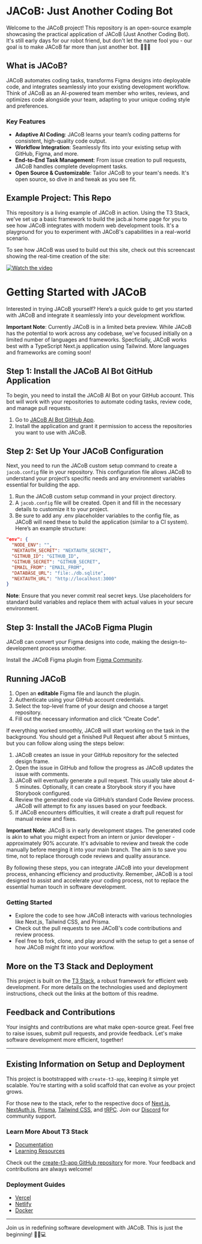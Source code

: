 # JACoB: Just Another Coding Bot

Welcome to the JACoB project! This repository is an open-source example showcasing the practical application of JACoB (Just Another Coding Bot). It's still early days for our robot friend, but don't let the name fool you - our goal is to make JACoB far more than just another bot. 🦾🦾🦾

## What is JACoB?

JACoB automates coding tasks, transforms Figma designs into deployable code, and integrates seamlessly into your existing development workflow. Think of JACoB as an AI-powered team member who writes, reviews, and optimizes code alongside your team, adapting to your unique coding style and preferences.

### Key Features
- **Adaptive AI Coding**: JACoB learns your team’s coding patterns for consistent, high-quality code output.
- **Workflow Integration**: Seamlessly fits into your existing setup with GitHub, Figma, and more.
- **End-to-End Task Management**: From issue creation to pull requests, JACoB handles complete development tasks.
- **Open Source & Customizable**: Tailor JACoB to your team's needs. It's open source, so dive in and tweak as you see fit.

## Example Project: This Repo

This repository is a living example of JACoB in action. Using the T3 Stack, we've set up a basic framework to build the jacb.ai home page for you to see how JACoB integrates with modern web development tools. It's a playground for you to experiment with JACoB's capabilities in a real-world scenario. 

To see how JACoB was used to build out this site, check out this screencast showing the real-time creation of the site:

[![Watch the video](https://img.youtube.com/vi/OfRUaehTcEM/maxresdefault.jpg)](https://youtu.be/OfRUaehTcEM)

# Getting Started with JACoB

Interested in trying JACoB yourself? Here’s a quick guide to get you started with JACoB and integrate it seamlessly into your development workflow. 

**Important Note**: Currently JACoB is in a limited beta preview. While JACoB has the potential to work across any codebase, we've focused initially on a limited number of languages and frameworks. Specficially, JACoB works best with a TypeScript Next.js application using Tailwind. More languages and frameworks are coming soon!

## Step 1: Install the JACoB AI Bot GitHub Application

To begin, you need to install the JACoB AI Bot on your GitHub account. This bot will work with your repositories to automate coding tasks, review code, and manage pull requests.

1. Go to [JACoB AI Bot GitHub App](https://github.com/apps/jacob-ai-bot).
2. Install the application and grant it permission to access the repositories you want to use with JACoB.

## Step 2: Set Up Your JACoB Configuration

Next, you need to run the JACoB custom setup command to create a `jacob.config` file in your repository. This configuration file allows JACoB to understand your project’s specific needs and any environment variables essential for building the app. 

1. Run the JACoB custom setup command in your project directory.
2. A `jacob.config` file will be created. Open it and fill in the necessary details to customize it to your project.
3. Be sure to add any .env placeholder variables to the config file, as JACoB will need these to build the application (similar to a CI system). Here’s an example structure:

```json
"env": {
  "NODE_ENV": "",
  "NEXTAUTH_SECRET": "NEXTAUTH_SECRET",
  "GITHUB_ID": "GITHUB_ID",
  "GITHUB_SECRET": "GITHUB_SECRET",
  "EMAIL_FROM": "EMAIL_FROM",
  "DATABASE_URL": "file:./db.sqlite",
  "NEXTAUTH_URL": "http://localhost:3000"
}
```

**Note**: Ensure that you never commit real secret keys. Use placeholders for standard build variables and replace them with actual values in your secure environment.

## Step 3: Install the JACoB Figma Plugin

JACoB can convert your Figma designs into code, making the design-to-development process smoother.

Install the JACoB Figma plugin from [Figma Community](https://www.figma.com/community/plugin/1326684504185921461/jacob-ai-codegen-connector).

## Running JACoB

1. Open an **editable** Figma file and launch the plugin.
2. Authenticate using your GitHub account credentials.
3. Select the top-level frame of your design and choose a target repository.
4. Fill out the necessary information and click “Create Code”.

If everything worked smoothly, JACoB will start working on the task in the background. You should get a finished Pull Request after about 5 mintues, but you can follow along using the steps below:

1. JACoB creates an issue in your GitHub repository for the selected design frame.
2. Open the issue in GitHub and follow the progress as JACoB updates the issue with comments.
3. JACoB will eventually generate a pull request. This usually take about 4-5 minutes. Optionally, it can create a Storybook story if you have Storybook configured.
4. Review the generated code via GitHub’s standard Code Review process. JACoB will attempt to fix any issues based on your feedback.
5. If JACoB encounters difficulties, it will create a draft pull request for manual review and fixes.

**Important Note**: JACoB is in early development stages. The generated code is akin to what you might expect from an intern or junior developer - approximately 90% accurate. It's advisable to review and tweak the code manually before merging it into your main branch. The aim is to save you time, not to replace thorough code reviews and quality assurance.

By following these steps, you can integrate JACoB into your development process, enhancing efficiency and productivity. Remember, JACoB is a tool designed to assist and accelerate your coding process, not to replace the essential human touch in software development.

### Getting Started
- Explore the code to see how JACoB interacts with various technologies like Next.js, Tailwind CSS, and Prisma.
- Check out the pull requests to see JACoB's code contributions and review process.
- Feel free to fork, clone, and play around with the setup to get a sense of how JACoB might fit into your workflow.

## More on the T3 Stack and Deployment

This project is built on the [T3 Stack](https://create.t3.gg/), a robust framework for efficient web development. For more details on the technologies used and deployment instructions, check out the links at the bottom of this readme.

## Feedback and Contributions

Your insights and contributions are what make open-source great. Feel free to raise issues, submit pull requests, and provide feedback. Let's make software development more efficient, together!

---

## Existing Information on Setup and Deployment

This project is bootstrapped with `create-t3-app`, keeping it simple yet scalable. You're starting with a solid scaffold that can evolve as your project grows.

For those new to the stack, refer to the respective docs of [Next.js](https://nextjs.org), [NextAuth.js](https://next-auth.js.org), [Prisma](https://prisma.io), [Tailwind CSS](https://tailwindcss.com), and [tRPC](https://trpc.io). Join our [Discord](https://t3.gg/discord) for community support.

### Learn More About T3 Stack
- [Documentation](https://create.t3.gg/)
- [Learning Resources](https://create.t3.gg/en/faq#what-learning-resources-are-currently-available)

Check out the [create-t3-app GitHub repository](https://github.com/t3-oss/create-t3-app) for more. Your feedback and contributions are always welcome!

### Deployment Guides
- [Vercel](https://create.t3.gg/en/deployment/vercel)
- [Netlify](https://create.t3.gg/en/deployment/netlify)
- [Docker](https://create.t3.gg/en/deployment/docker)

---

Join us in redefining software development with JACoB. This is just the beginning! 🚀🤖💻

